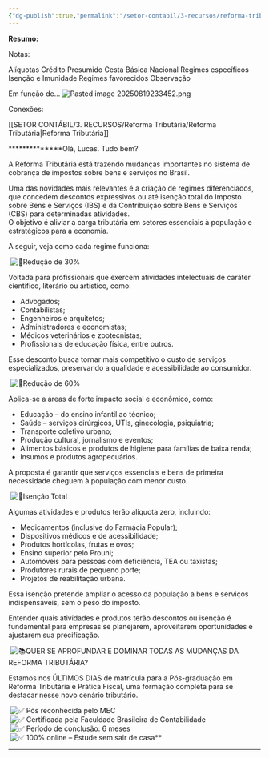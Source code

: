 ```yaml
---
{"dg-publish":true,"permalink":"/setor-contabil/3-recursos/reforma-tributaria/aliquotas-e-regimes-diferenciados/","dgPassFrontmatter":true,"created":"2025-08-14T18:11:44.782-03:00","updated":"2025-08-19T23:36:46.668-03:00"}
---
```


**Resumo:**


Notas:

Alíquotas
Crédito Presumido
Cesta Básica Nacional
Regimes específicos
Isenção e Imunidade
Regimes favorecidos
Observação

Em função de...
![Pasted image 20250819233452.png](/img/user/4%20ARQUIVOS/Pasted%20image%2020250819233452.png)


Conexões:

[[SETOR CONTÁBIL/3. RECURSOS/Reforma Tributária/Reforma Tributária\|Reforma Tributária]]



**************Olá, Lucas. Tudo bem?  
  
A Reforma Tributária está trazendo mudanças importantes no sistema de cobrança de impostos sobre bens e serviços no Brasil.  
  
Uma das novidades mais relevantes é a criação de regimes diferenciados, que concedem descontos expressivos ou até isenção total do Imposto sobre Bens e Serviços (IBS) e da Contribuição sobre Bens e Serviços (CBS) para determinadas atividades.  
O objetivo é aliviar a carga tributária em setores essenciais à população e estratégicos para a economia.  
  
A seguir, veja como cada regime funciona:  
  
 ![🔹](https://fonts.gstatic.com/s/e/notoemoji/16.0/1f539/32.png)Redução de 30%  
  
Voltada para profissionais que exercem atividades intelectuais de caráter científico, literário ou artístico, como:  
  

- Advogados;
- Contabilistas;
- Engenheiros e arquitetos;
- Administradores e economistas;
- Médicos veterinários e zootecnistas;
- Profissionais de educação física, entre outros.

  
Esse desconto busca tornar mais competitivo o custo de serviços especializados, preservando a qualidade e acessibilidade ao consumidor.  
  
 ![🔹](https://fonts.gstatic.com/s/e/notoemoji/16.0/1f539/32.png)Redução de 60%  
  
Aplica-se a áreas de forte impacto social e econômico, como:  
  

- Educação – do ensino infantil ao técnico;
- Saúde – serviços cirúrgicos, UTIs, ginecologia, psiquiatria;
- Transporte coletivo urbano;
- Produção cultural, jornalismo e eventos;
- Alimentos básicos e produtos de higiene para famílias de baixa renda;
- Insumos e produtos agropecuários.

  
A proposta é garantir que serviços essenciais e bens de primeira necessidade cheguem à população com menor custo.  
  
 ![🔹](https://fonts.gstatic.com/s/e/notoemoji/16.0/1f539/32.png)Isenção Total  
  
Algumas atividades e produtos terão alíquota zero, incluindo:  
  

- Medicamentos (inclusive do Farmácia Popular);
- Dispositivos médicos e de acessibilidade;
- Produtos hortícolas, frutas e ovos;
- Ensino superior pelo Prouni;
- Automóveis para pessoas com deficiência, TEA ou taxistas;
- Produtores rurais de pequeno porte;
- Projetos de reabilitação urbana.

  
Essa isenção pretende ampliar o acesso da população a bens e serviços indispensáveis, sem o peso do imposto.  
  
Entender quais atividades e produtos terão descontos ou isenção é fundamental para empresas se planejarem, aproveitarem oportunidades e ajustarem sua precificação.  
  
 ![📚](https://fonts.gstatic.com/s/e/notoemoji/16.0/1f4da/32.png)QUER SE APROFUNDAR E DOMINAR TODAS AS MUDANÇAS DA REFORMA TRIBUTÁRIA?  
  
Estamos nos ÚLTIMOS DIAS de matrícula para a Pós-graduação em Reforma Tributária e Prática Fiscal, uma formação completa para se destacar nesse novo cenário tributário.  
  
 ![✅](https://fonts.gstatic.com/s/e/notoemoji/16.0/2705/32.png) Pós reconhecida pelo MEC  
 ![✅](https://fonts.gstatic.com/s/e/notoemoji/16.0/2705/32.png) Certificada pela Faculdade Brasileira de Contabilidade  
 ![✅](https://fonts.gstatic.com/s/e/notoemoji/16.0/2705/32.png) Período de conclusão: 6 meses  
 ![✅](https://fonts.gstatic.com/s/e/notoemoji/16.0/2705/32.png) 100% online – Estude sem sair de casa**  
************